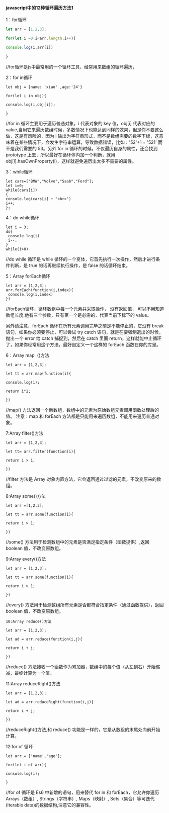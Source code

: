 #### javascript中的12种循环遍历方法1

1：for循环

```javascript
let arr = [1,2,3];

for(let i =0;i<arr.length;i++){

console.log(i,arr[i])

}
```



//for循环是js中最常用的一个循环工具，经常用来数组的循环遍历，

2：for in循环

```
let obj = {name: 'xiao' ,age:'24'}

for(let i in obj){

console.log(i,obj[i]);

}
```



//for in 循环主要用于遍历普通对象，i 代表对象的 key 值，obj[i] 代表对应的 value,当用它来遍历数组时候，多数情况下也能达到同样的效果，但是你不要这么做，这是有风险的，因为 i 输出为字符串形式，而不是数组需要的数字下标，这意味着在某些情况下，会发生字符串运算，导致数据错误，比如：'52'+1 = '521' 而不是我们需要的 53。另外 for in 循环的时候，不仅遍历自身的属性，还会找到 prototype 上去，所以最好在循环体内加一个判断，就用 obj[i].hasOwnProperty(i)，这样就避免遍历出太多不需要的属性。

3：while循环

```
let cars=["BMW","Volvo","Saab","Ford"];
let i=0;
while(cars[i])
{
console.log(cars[i] + "<br>")
i++;
};
```

4：do while循环

```
let i = 3;
do{
 console.log(i)
 i--;
}
while(i>0)
```

//do while 循环是 while 循环的一个变体，它首先执行一次操作，然后才进行条件判断，是 true 的话再继续执行操作，是 false 的话循环结束。

5：Array forEach循环

```
let arr = [1,2,3];
arr.forEach(function(i,index){
 console.log(i,index)
})
```

//forEach循环，循环数组中每一个元素并采取操作， 没有返回值， 可以不用知道数组长度,他有三个参数，只有第一个是必需的，代表当前下标下的 value。

另外请注意，forEach 循环在所有元素调用完毕之前是不能停止的，它没有 break 语句，如果你必须要停止，可以尝试 try catch 语句，就是在要强制退出的时候，抛出一个 error 给 catch 捕捉到，然后在 catch 里面 return，这样就能中止循环了，如果你经常用这个方法，最好自定义一个这样的 forEach 函数在你的库里。

6：Array map（)方法

```
let arr = [1,2,3];

let tt = arr.map(function(i){

console.log(i);

return i*2;

})
```



//map() 方法返回一个新数组，数组中的元素为原始数组元素调用函数处理后的值。
注意：map 和 forEach 方法都是只能用来遍历数组，不能用来遍历普通对象。

7:Array filter()方法

```
let arr = [1,2,3];

let tt= arr.filter(function(i){

return i > 1;

})
```



//filter 方法是 Array 对象内置方法，它会返回通过过滤的元素，不改变原来的数组。

8:Array some()方法

```
let arr =[1,2,3];

let tt = arr.some(function(i){

return i > 1;

})
```



//some() 方法用于检测数组中的元素是否满足指定条件（函数提供）,返回 boolean 值，不改变原数组。

9:Array every()方法

```
let arr = [1,2,3];

let tt = arr.some(function(i){

return i > 1;

})
```



//every() 方法用于检测数组所有元素是否都符合指定条件（通过函数提供），返回 boolean 值，不改变原数组。

```
10:Array reduce()方法

let arr = [1,2,3];

let ad = arr.reduce(function(i,j){

return i + j;

})
```



//reduce() 方法接收一个函数作为累加器，数组中的每个值（从左到右）开始缩减，最终计算为一个值。

11:Array reduceRight()方法

```
let arr = [1,2,3];

let ad = arr.reduceRight(function(i,j){

return i + j;

})
```



//reduceRight()方法,和 reduce() 功能是一样的，它是从数组的末尾处向前开始计算。

12:for of 循环

```
let arr = ['name','age'];

for(let i of arr){

console.log(i);

}
```



//for of 循环是 Es6 中新增的语句，用来替代 for in 和 forEach，它允许你遍历 Arrays（数组）, Strings（字符串）, Maps（映射）, Sets（集合）等可迭代(Iterable data)的数据结构,注意它的兼容性。

